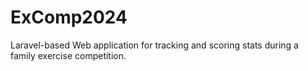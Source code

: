 # ExComp2024
Laravel-based Web application for tracking and scoring stats during a family exercise competition.
